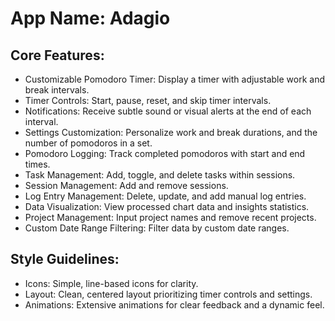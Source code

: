 # **App Name**: Adagio

## Core Features:

- Customizable Pomodoro Timer: Display a timer with adjustable work and break intervals.
- Timer Controls: Start, pause, reset, and skip timer intervals.
- Notifications: Receive subtle sound or visual alerts at the end of each interval.
- Settings Customization: Personalize work and break durations, and the number of pomodoros in a set.
- Pomodoro Logging: Track completed pomodoros with start and end times.
- Task Management: Add, toggle, and delete tasks within sessions.
- Session Management: Add and remove sessions.
- Log Entry Management: Delete, update, and add manual log entries.
- Data Visualization: View processed chart data and insights statistics.
- Project Management: Input project names and remove recent projects.
- Custom Date Range Filtering: Filter data by custom date ranges.

## Style Guidelines:

- Icons: Simple, line-based icons for clarity.
- Layout: Clean, centered layout prioritizing timer controls and settings.
- Animations: Extensive animations for clear feedback and a dynamic feel.